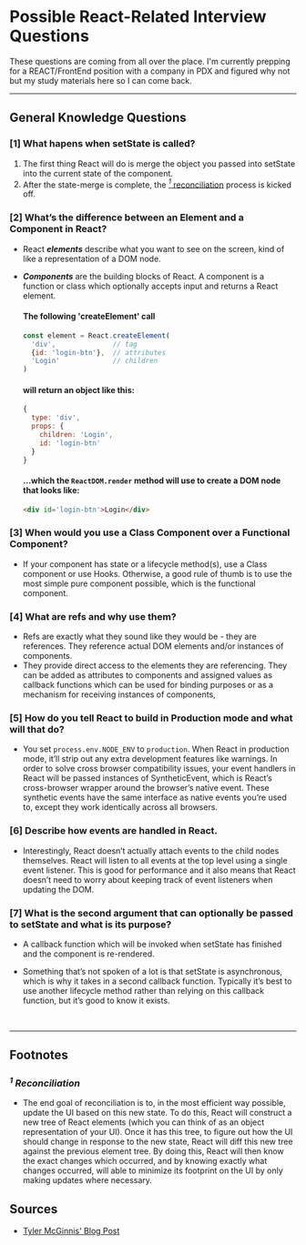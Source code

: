 # Possible React-Related Interview Questions

These questions are coming from all over the place. I'm currently prepping for a REACT/FrontEnd position with a company in PDX and figured why not but my study materials here so I can come back.

---

## General Knowledge Questions


### [1] What hapens when **setState** is called?

1. The first thing React will do is merge the object you passed into setState into the current state of the component. 
2. After the state-merge is complete, the [<i><sup>1</sup></i> reconciliation](#1-reconciliation) process is kicked off.


### [2] What’s the difference between an Element and a Component in React?

- React **_elements_** describe what you want to see on the screen, kind of like a representation of a DOM node.
- **_Components_** are the building blocks of React. A component is a function or class which optionally accepts input and returns a React element.


    #### The following 'createElement' call

    ```javascript
    const element = React.createElement(
      'div',              // tag
      {id: 'login-btn'},  // attributes
      'Login'             // children
    )
    ```

    #### will return an object like this:

    ```javascript
    {
      type: 'div',
      props: {
        children: 'Login',
        id: 'login-btn'
      }
    }
    ```

    #### ...which the `ReactDOM.render` method will use to create a DOM node that looks like:

    ```html
    <div id='login-btn'>Login</div>
    ```

### [3] When would you use a Class Component over a Functional Component?

- If your component has state or a lifecycle method(s), use a Class component or use Hooks. Otherwise, a good rule of thumb is to use the most simple pure component possible, which is the functional component.

### [4] What are refs and why use them?

- Refs are exactly what they sound like they would be - they are references. They reference actual DOM elements and/or instances of components.
- They provide direct access to the elements they are referencing. They can be added as attributes to components and assigned values as callback functions which can be used for binding purposes or as a mechanism for receiving instances of components,

### [5] How do you tell React to build in Production mode and what will that do?

- You set `process.env.NODE_ENV` to `production`. When React in production mode, it’ll strip out any extra development features like warnings. In order to solve cross browser compatibility issues, your event handlers in React will be passed instances of SyntheticEvent, which is React’s cross-browser wrapper around the browser’s native event. These synthetic events have the same interface as native events you’re used to, except they work identically across all browsers.


### [6] Describe how events are handled in React.

- Interestingly, React doesn’t actually attach events to the child nodes themselves. React will listen to all events at the top level using a single event listener. This is good for performance and it also means that React doesn’t need to worry about keeping track of event listeners when updating the DOM.

### [7] What is the second argument that can optionally be passed to setState and what is its purpose?

- A callback function which will be invoked when setState has finished and the component is re-rendered.

- Something that’s not spoken of a lot is that setState is asynchronous, which is why it takes in a second callback function. Typically it’s best to use another lifecycle method rather than relying on this callback function, but it’s good to know it exists.

&nbsp;

---

## Footnotes

### _<sup>1</sup> Reconciliation_

- The end goal of reconciliation is to, in the most efficient way possible, update the UI based on this new state. To do this, React will construct a new tree of React elements (which you can think of as an object representation of your UI). Once it has this tree, to figure out how the UI should change in response to the new state, React will diff this new tree against the previous element tree. By doing this, React will then know the exact changes which occurred, and by knowing exactly what changes occurred, will able to minimize its footprint on the UI by only making updates where necessary.


## Sources

- [Tyler McGinnis' Blog Post](https://tylermcginnis.com/react-interview-questions/)